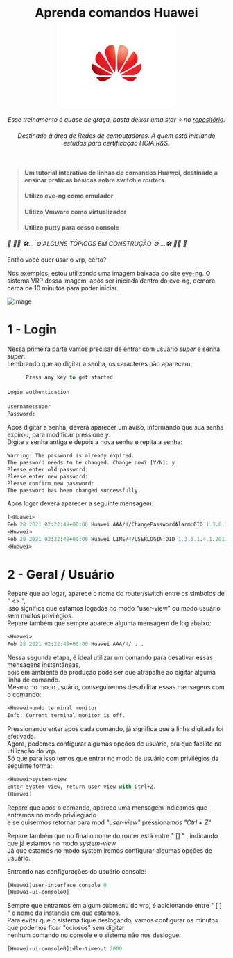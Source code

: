 <div align="center">
<h1>Aprenda comandos Huawei <img src="https://github.com/jadsnet/huawei_cli/blob/main/images/655076.png" align="center" width="270" height="200">
</h1>
</div>
<div align="center">
<i>Esse treinamento é quase de graça, basta deixar uma star ⭐ no <a href="https://github.com/jadsnet/huawei_cli">repositório</a>.</i>

<i>Destinado à área de Redes de computadores. A quem está iniciando estudos para certificação HCIA R&S.</i><br>
</div>
<br>

> <h4>Um tutorial interativo de linhas de comandos Huawei, destinado a ensinar praticas básicas sobre switch e routers.</h4>
><h4>Utilizo eve-ng como emulador</h4>
><h4>Ulitizo Vmware como virtualizador</h4>
><h4>Utilizo putty para cesso console</h4>
 
<i>🚨 🚧🚧 🛠... ⚙ ALGUNS TÓPICOS EM CONSTRUÇÃO ⚙ ...🛠 🚧🚧 🚨</i>

Então você quer usar o vrp, certo?


Nos exemplos, estou utilizando uma imagem baixada do site <a href="https://www.eve-ng.net/index.php/documentation/howtos/huawei-ar1000v/">eve-ng</a>.
O sistema VRP dessa imagem, após ser iniciada dentro do eve-ng, demora cerca de 10 minutos para poder iniciar.

![image](https://user-images.githubusercontent.com/48611984/109408745-1ecac980-796b-11eb-888b-262b48c0d7de.png)


<h1>1 - Login</h1>

Nessa primeira parte vamos precisar de entrar com usuário <i>super</i> e senha <i>super</i>.<br>
Lembrando que ao digitar a senha, os caracteres não aparecem:
<br>

```ml
      Press any key to get started
     
Login authentication

Username:super
Password:
```
Após digitar a senha, deverá aparecer um aviso, informando que sua senha expirou, para modificar pressione <i>y</i>.<br>
Digite a senha antiga e depois a nova senha e repita a senha:

 ```
 Warning: The password is already expired.
The password needs to be changed. Change now? [Y/N]: y
Please enter old password:
Please enter new password:
Please confirm new password:
The password has been changed successfully.
```

Após logar deverá aparecer a seguinte mensagem:

```ml
[<Huawei>
Feb 28 2021 02:22:49+00:00 Huawei AAA/4/ChangePasswordAlarm:OID 1.3.6.1.4.1.2011.5.2.2.2.0.112 Local account password has been modified.(TYPE:-- User-name:super)
<Huawei>
Feb 28 2021 02:22:49+00:00 Huawei LINE/4/USERLOGIN:OID 1.3.6.1.4.1.2011.5.25.207.2.2 A user login. (UserIndex=0, UserName=super, UserIP=Console0, UserChannel=CON0)
<Huawei>
```

<h1>2 - Geral / Usuário </h1>

Repare que ao logar, aparece o nome do router/switch entre os simbolos de " <> ",<br>
isso significa que estamos logados no modo "user-view" ou modo usuário sem muitos privilégios.<br>
Repare também que sempre aparece alguma mensagem de log abaixo:

```ml
<Huawei>
Feb 28 2021 02:22:49+00:00 Huawei AAA/4/ ...
```

Nessa segunda etapa, é ideal utilizar um comando para desativar essas mensagens instantâneas,<br> 
pois em ambiente de produção pode ser que atrapalhe ao digitar alguma linha de comando.<br>
Mesmo no modo usuário, conseguiremos desabilitar essas mensagens com o comando:

```ml
<Huawei>undo terminal monitor
Info: Current terminal monitor is off.
```

Pressionando enter após cada comando, já significa que a linha digitada foi efetivada.<br>
Agora, podemos configurar algumas opções de usuário, pra que facilite na utilização do vrp.<br>
Só que para isso temos que entrar no modo de usuário com privilégios da seguinte forma:

```ml
<Huawei>system-view
Enter system view, return user view with Ctrl+Z.
[Huawei]
```

Repare que após o comando, aparece uma mensagem indicamos que entramos no modo privilegiado<br>
e se quisermos retornar para mod <i>"user-view"</i> pressionamos <i>"Ctrl + Z"</i><br>

Repare também que no final o nome do router está entre " [] " , indicando que já estamos no modo <i>system-view</i><br>
Já que estamos no modo system iremos configurar algumas opções de usuário.<br>

Entrando nas configurações do usuário console:

```ml
[Huawei]user-interface console 0
[Huawei-ui-console0]
```

Sempre que entramos em algum submenu do vrp, é adicionando entre " [ ] " o nome da instancia em que estamos.<br>
Para evitar que o sistema fique deslogando, vamos configurar os minutos que podemos ficar "ociosos" sem digitar<br>
nenhum comando no console e o sistema não nos deslogue:

```ml
[Huawei-ui-console0]idle-timeout 2000
```








